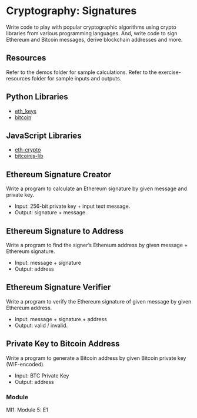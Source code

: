 # Cryptography: Signatures

Write code to play with popular cryptographic algorithms using crypto libraries from various programming languages. And, write code to sign Ethereum and Bitcoin messages, derive blockchain addresses and more.

## Resources

Refer to the demos folder for sample calculations. Refer to the exercise-resources folder for sample inputs and outputs.

## Python Libraries
* [eth_keys](https://pypi.org/project/eth_keys/)
* [bitcoin](https://pypi.org/project/bitcoin/)

## JavaScript Libraries
* [eth-crypto](https://www.npmjs.com/package/eth-crypto)
* [bitcoinjs-lib](https://www.npmjs.com/package/bitcoinjs-lib)

## Ethereum Signature Creator

Write a program to calculate an Ethereum signature by given message and private key.
 
* Input: 256-bit private key + input text message. 
* Output: signature + message. 

## Ethereum Signature to Address

Write a program to find the signer’s Ethereum address by given message + Ethereum signature.
 
* Input: message + signature
* Output: address

## Ethereum Signature Verifier

Write a program to verify the Ethereum signature of given message by given Ethereum address.
 
* Input: message + signature + address 
* Output: valid / invalid. 

## Private Key to Bitcoin Address 

Write a program to generate a Bitcoin address by given Bitcoin private key (WIF-encoded). 

* Input: BTC Private Key
* Output: address

### Module
MI1: Module 5: E1
